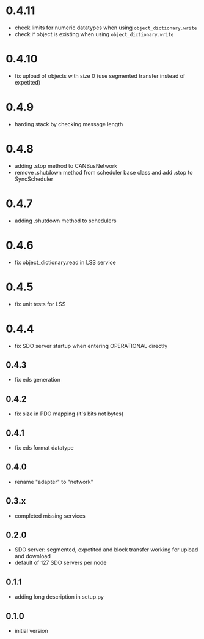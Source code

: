 # 0.4.11

* check limits for numeric datatypes when using `object_dictionary.write`
* check if object is existing when using `object_dictionary.write`

# 0.4.10

* fix upload of objects with size 0 (use segmented transfer instead of expetited)

# 0.4.9

* harding stack by checking message length

# 0.4.8

* adding .stop method to CANBusNetwork
* remove .shutdown method from scheduler base class and add .stop to SyncScheduler

# 0.4.7

* adding .shutdown method to schedulers

# 0.4.6

* fix object_dictionary.read in LSS service

# 0.4.5

* fix unit tests for LSS

# 0.4.4

* fix SDO server startup when entering OPERATIONAL directly

## 0.4.3

* fix eds generation

## 0.4.2

* fix size in PDO mapping (it's bits not bytes)

## 0.4.1

* fix eds format datatype

## 0.4.0

* rename "adapter" to "network"

## 0.3.x

* completed missing services

## 0.2.0

* SDO server: segmented, expetited and block transfer working for upload and download
* default of 127 SDO servers per node

## 0.1.1

* adding long description in setup.py

## 0.1.0

* initial version
